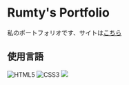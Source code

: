 # Rumty's Portfolio

私のポートフォリオです、サイトは[こちら](https://Rumty.github.io)

## 使用言語
![HTML5](https://img.shields.io/badge/HTML5-E34F26?style=flat&logo=html5&logoColor=white)
![CSS3](https://img.shields.io/badge/CSS3-1572B6?style=flat&logo=css3&logoColor=white)
<img src="https://img.shields.io/badge/JavaScript-F7DF1E?style=flat&logo=JavaScript&logoColor=white">
